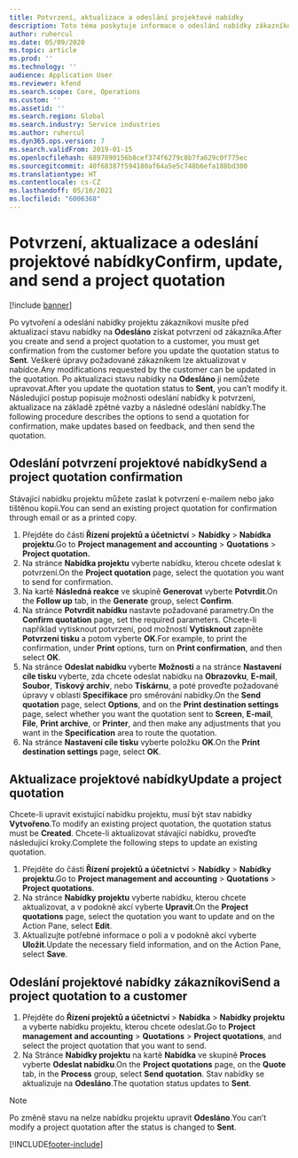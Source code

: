 ```yaml
---
title: Potvrzení, aktualizace a odeslání projektové nabídky
description: Toto téma poskytuje informace o odeslání nabídky zákazníkovi k potvrzení, úprav na základě zpětné vazby a následném opětovném odeslání nabídky.
author: ruhercul
ms.date: 05/09/2020
ms.topic: article
ms.prod: ''
ms.technology: ''
audience: Application User
ms.reviewer: kfend
ms.search.scope: Core, Operations
ms.custom: ''
ms.assetid: ''
ms.search.region: Global
ms.search.industry: Service industries
ms.author: ruhercul
ms.dyn365.ops.version: 7
ms.search.validFrom: 2019-01-15
ms.openlocfilehash: 6897890156b8cef374f6279c8b7fa629c0f775ec
ms.sourcegitcommit: 40f68387f594180af64a5e5c748b6efa188bd300
ms.translationtype: HT
ms.contentlocale: cs-CZ
ms.lasthandoff: 05/10/2021
ms.locfileid: "6006368"
---
```

# <a name="confirm-update-and-send-a-project-quotation"></a><span data-ttu-id="4c659-103">Potvrzení, aktualizace a odeslání projektové nabídky</span><span class="sxs-lookup"><span data-stu-id="4c659-103">Confirm, update, and send a project quotation</span></span>

[!include [banner](../includes/banner.md)]

<span data-ttu-id="4c659-104">Po vytvoření a odeslání nabídky projektu zákazníkovi musíte před aktualizací stavu nabídky na **Odesláno** získat potvrzení od zákazníka.</span><span class="sxs-lookup"><span data-stu-id="4c659-104">After you create and send a project quotation to a customer, you must get confirmation from the customer before you update the quotation status to **Sent**.</span></span> <span data-ttu-id="4c659-105">Veškeré úpravy požadované zákazníkem lze aktualizovat v nabídce.</span><span class="sxs-lookup"><span data-stu-id="4c659-105">Any modifications requested by the customer can be updated in the quotation.</span></span> <span data-ttu-id="4c659-106">Po aktualizaci stavu nabídky na **Odesláno** ji nemůžete upravovat.</span><span class="sxs-lookup"><span data-stu-id="4c659-106">After you update the quotation status to **Sent**, you can’t modify it.</span></span> <span data-ttu-id="4c659-107">Následující postup popisuje možnosti odeslání nabídky k potvrzení, aktualizace na základě zpětné vazby a následné odeslání nabídky.</span><span class="sxs-lookup"><span data-stu-id="4c659-107">The following procedure describes the options to send a quotation for confirmation, make updates based on feedback, and then send the quotation.</span></span>

## <a name="send-a-project-quotation-confirmation"></a><span data-ttu-id="4c659-108">Odeslání potvrzení projektové nabídky</span><span class="sxs-lookup"><span data-stu-id="4c659-108">Send a project quotation confirmation</span></span>  

<span data-ttu-id="4c659-109">Stávající nabídku projektu můžete zaslat k potvrzení e-mailem nebo jako tištěnou kopii.</span><span class="sxs-lookup"><span data-stu-id="4c659-109">You can send an existing project quotation for confirmation through email or as a printed copy.</span></span> 

1. <span data-ttu-id="4c659-110">Přejděte do části **Řízení projektů a účetnictví** > **Nabídky** > **Nabídka projektu**.</span><span class="sxs-lookup"><span data-stu-id="4c659-110">Go to **Project management and accounting** > **Quotations** > **Project quotation.**</span></span> 
2. <span data-ttu-id="4c659-111">Na stránce **Nabídka projektu** vyberte nabídku, kterou chcete odeslat k potvrzení.</span><span class="sxs-lookup"><span data-stu-id="4c659-111">On the **Project quotation** page, select the quotation you want to send for confirmation.</span></span> 
3. <span data-ttu-id="4c659-112">Na kartě **Následná reakce** ve skupině **Generovat** vyberte **Potvrdit**.</span><span class="sxs-lookup"><span data-stu-id="4c659-112">On the **Follow up** tab, in the **Generate** group, select **Confirm**.</span></span> 
4. <span data-ttu-id="4c659-113">Na stránce **Potvrdit nabídku** nastavte požadované parametry.</span><span class="sxs-lookup"><span data-stu-id="4c659-113">On the **Confirm quotation** page, set the required parameters.</span></span> <span data-ttu-id="4c659-114">Chcete-li například vytisknout potvrzení, pod možností **Vytisknout** zapněte **Potvrzení tisku** a potom vyberte **OK**.</span><span class="sxs-lookup"><span data-stu-id="4c659-114">For example, to print the confirmation, under **Print** options, turn on **Print confirmation**, and then select **OK**.</span></span>
5. <span data-ttu-id="4c659-115">Na stránce **Odeslat nabídku** vyberte **Možnosti** a na stránce **Nastavení cíle tisku** vyberte, zda chcete odeslat nabídku na **Obrazovku**, **E-mail**, **Soubor**, **Tiskový archiv**, nebo **Tiskárnu**, a poté proveďte požadované úpravy v oblasti **Specifikace** pro směrování nabídky.</span><span class="sxs-lookup"><span data-stu-id="4c659-115">On the **Send quotation** page, select **Options**, and on the **Print destination settings** page, select whether you want the quotation sent to **Screen**, **E-mail**, **File**, **Print archive**, or **Printer**, and then make any adjustments that you want in the **Specification** area to route the quotation.</span></span>
6. <span data-ttu-id="4c659-116">Na stránce **Nastavení cíle tisku** vyberte položku **OK**.</span><span class="sxs-lookup"><span data-stu-id="4c659-116">On the **Print destination settings** page, select **OK**.</span></span>  

## <a name="update-a-project-quotation"></a><span data-ttu-id="4c659-117">Aktualizace projektové nabídky</span><span class="sxs-lookup"><span data-stu-id="4c659-117">Update a project quotation</span></span>

<span data-ttu-id="4c659-118">Chcete-li upravit existující nabídku projektu, musí být stav nabídky **Vytvořeno**.</span><span class="sxs-lookup"><span data-stu-id="4c659-118">To modify an existing project quotation, the quotation status must be **Created**.</span></span> <span data-ttu-id="4c659-119">Chcete-li aktualizovat stávající nabídku, proveďte následující kroky.</span><span class="sxs-lookup"><span data-stu-id="4c659-119">Complete the following steps to update an existing quotation.</span></span> 

1. <span data-ttu-id="4c659-120">Přejděte do části **Řízení projektů a účetnictví** > **Nabídky** > **Nabídky projektu**.</span><span class="sxs-lookup"><span data-stu-id="4c659-120">Go to **Project management and accounting** > **Quotations** > **Project quotations**.</span></span>
2. <span data-ttu-id="4c659-121">Na stránce **Nabídky projektu** vyberte nabídku, kterou chcete aktualizovat, a v podokně akcí vyberte **Upravit**.</span><span class="sxs-lookup"><span data-stu-id="4c659-121">On the **Project quotations** page, select the quotation you want to update and on the Action Pane, select **Edit**.</span></span>
3. <span data-ttu-id="4c659-122">Aktualizujte potřebné informace o poli a v podokně akcí vyberte **Uložit**.</span><span class="sxs-lookup"><span data-stu-id="4c659-122">Update the necessary field information, and on the Action Pane, select **Save**.</span></span>  

## <a name="send-a-project-quotation-to-a-customer"></a><span data-ttu-id="4c659-123">Odeslání projektové nabídky zákazníkovi</span><span class="sxs-lookup"><span data-stu-id="4c659-123">Send a project quotation to a customer</span></span> 

1. <span data-ttu-id="4c659-124">Přejděte do **Řízení projektů a účetnictví** > **Nabídka** > **Nabídky projektu** a vyberte nabídku projektu, kterou chcete odeslat.</span><span class="sxs-lookup"><span data-stu-id="4c659-124">Go to **Project management and accounting** > **Quotations** > **Project quotations**, and select the project quotation that you want to send.</span></span>
2. <span data-ttu-id="4c659-125">Na Stránce **Nabídky projektu** na kartě **Nabídka** ve skupině **Proces** vyberte **Odeslat nabídku**.</span><span class="sxs-lookup"><span data-stu-id="4c659-125">On the **Project quotations** page, on the **Quote** tab, in the **Process** group, select **Send quotation**.</span></span> <span data-ttu-id="4c659-126">Stav nabídky se aktualizuje na **Odesláno**.</span><span class="sxs-lookup"><span data-stu-id="4c659-126">The quotation status updates to **Sent**.</span></span>

> [!NOTE]
> <span data-ttu-id="4c659-127">Po změně stavu na nelze nabídku projektu upravit **Odesláno**.</span><span class="sxs-lookup"><span data-stu-id="4c659-127">You can’t modify a project quotation after the status is changed to **Sent**.</span></span>


[!INCLUDE[footer-include](../includes/footer-banner.md)]